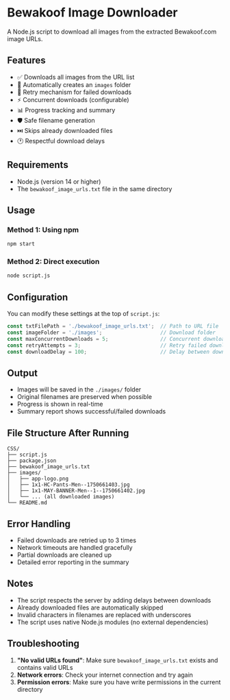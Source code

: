 # Bewakoof Image Downloader

A Node.js script to download all images from the extracted Bewakoof.com image URLs.

## Features

- ✅ Downloads all images from the URL list
- 📁 Automatically creates an `images` folder
- 🔄 Retry mechanism for failed downloads
- ⚡ Concurrent downloads (configurable)
- 📊 Progress tracking and summary
- 🛡️ Safe filename generation
- ⏭️ Skips already downloaded files
- 🕐 Respectful download delays

## Requirements

- Node.js (version 14 or higher)
- The `bewakoof_image_urls.txt` file in the same directory

## Usage

### Method 1: Using npm
```bash
npm start
```

### Method 2: Direct execution
```bash
node script.js
```

## Configuration

You can modify these settings at the top of `script.js`:

```javascript
const txtFilePath = './bewakoof_image_urls.txt';  // Path to URL file
const imageFolder = './images';                   // Download folder
const maxConcurrentDownloads = 5;                 // Concurrent downloads
const retryAttempts = 3;                          // Retry failed downloads
const downloadDelay = 100;                        // Delay between downloads (ms)
```

## Output

- Images will be saved in the `./images/` folder
- Original filenames are preserved when possible
- Progress is shown in real-time
- Summary report shows successful/failed downloads

## File Structure After Running

```
CSS/
├── script.js
├── package.json
├── bewakoof_image_urls.txt
├── images/
│   ├── app-logo.png
│   ├── 1x1-HC-Pants-Men--1750661403.jpg
│   ├── 1x1-MAY-BANNER-Men--1--1750661402.jpg
│   └── ... (all downloaded images)
└── README.md
```

## Error Handling

- Failed downloads are retried up to 3 times
- Network timeouts are handled gracefully
- Partial downloads are cleaned up
- Detailed error reporting in the summary

## Notes

- The script respects the server by adding delays between downloads
- Already downloaded files are automatically skipped
- Invalid characters in filenames are replaced with underscores
- The script uses native Node.js modules (no external dependencies)

## Troubleshooting

1. **"No valid URLs found"**: Make sure `bewakoof_image_urls.txt` exists and contains valid URLs
2. **Network errors**: Check your internet connection and try again
3. **Permission errors**: Make sure you have write permissions in the current directory
